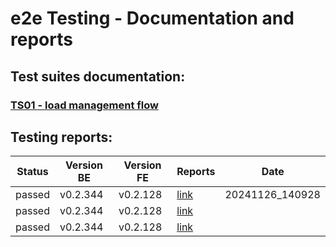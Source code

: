 # e2e Testing - Documentation and reports

## Test suites documentation:

### [TS01 - load management flow](docs/ts01.md)


## Testing reports:

| Status | Version BE | Version FE | Reports | Date |
|----------|----------|----------|----------|----------|
| passed | v0.2.344 | v0.2.128 | [link](reports/20241126_140928_v0.2.128_v0.2.344_passed_report.html) | 20241126_140928 |
| passed | v0.2.344 | v0.2.128 | [link](reports/20241126_140028_v0.2.128_v0.2.344_passed_report.html) |
| passed | v0.2.344 | v0.2.128 | [link](reports/20241126_134227_v0.2.128_v0.2.344_passed_report.html) |
